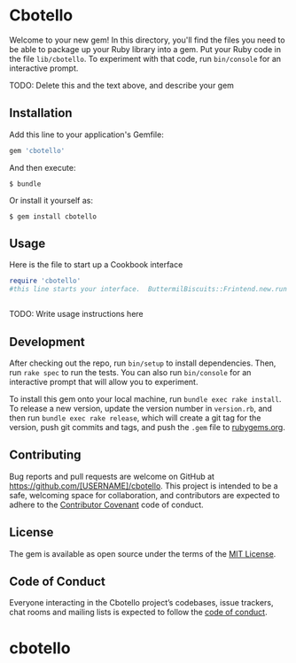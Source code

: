 # Cbotello

Welcome to your new gem! In this directory, you'll find the files you need to be able to package up your Ruby library into a gem. Put your Ruby code in the file `lib/cbotello`. To experiment with that code, run `bin/console` for an interactive prompt.

TODO: Delete this and the text above, and describe your gem

## Installation

Add this line to your application's Gemfile:

```ruby
gem 'cbotello'
```

And then execute:

    $ bundle

Or install it yourself as:

    $ gem install cbotello

## Usage
Here is the file to start up a Cookbook interface 

```ruby
require 'cbotello'
#this line starts your interface.  ButtermilBiscuits::Frintend.new.run
```

```
```


TODO: Write usage instructions here

## Development

After checking out the repo, run `bin/setup` to install dependencies. Then, run `rake spec` to run the tests. You can also run `bin/console` for an interactive prompt that will allow you to experiment.

To install this gem onto your local machine, run `bundle exec rake install`. To release a new version, update the version number in `version.rb`, and then run `bundle exec rake release`, which will create a git tag for the version, push git commits and tags, and push the `.gem` file to [rubygems.org](https://rubygems.org).

## Contributing

Bug reports and pull requests are welcome on GitHub at https://github.com/[USERNAME]/cbotello. This project is intended to be a safe, welcoming space for collaboration, and contributors are expected to adhere to the [Contributor Covenant](http://contributor-covenant.org) code of conduct.

## License

The gem is available as open source under the terms of the [MIT License](https://opensource.org/licenses/MIT).

## Code of Conduct

Everyone interacting in the Cbotello project’s codebases, issue trackers, chat rooms and mailing lists is expected to follow the [code of conduct](https://github.com/[USERNAME]/cbotello/blob/master/CODE_OF_CONDUCT.md).
# cbotello
